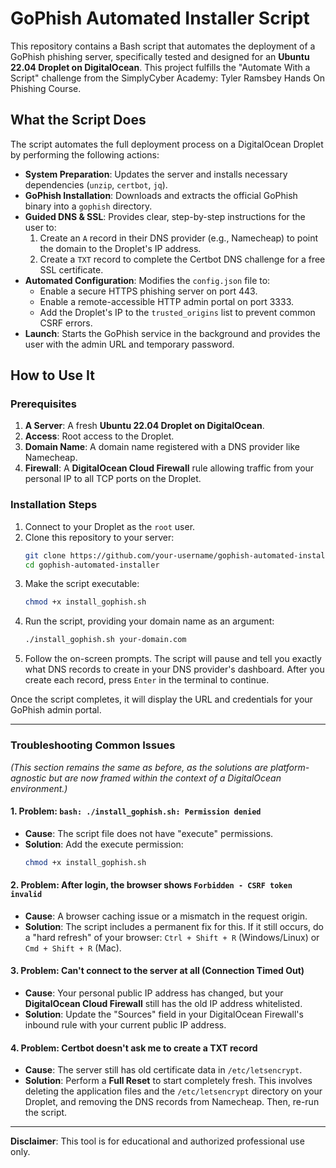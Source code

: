 # GoPhish Automated Installer Script

This repository contains a Bash script that automates the deployment of a GoPhish phishing server, specifically tested and designed for an **Ubuntu 22.04 Droplet on DigitalOcean**. This project fulfills the "Automate With a Script" challenge from the SimplyCyber Academy: Tyler Ramsbey Hands On Phishing Course.
## What the Script Does

The script automates the full deployment process on a DigitalOcean Droplet by performing the following actions:

-   **System Preparation**: Updates the server and installs necessary dependencies (`unzip`, `certbot`, `jq`).
-   **GoPhish Installation**: Downloads and extracts the official GoPhish binary into a `gophish` directory.
-   **Guided DNS & SSL**: Provides clear, step-by-step instructions for the user to:
    1.  Create an `A` record in their DNS provider (e.g., Namecheap) to point the domain to the Droplet's IP address.
    2.  Create a `TXT` record to complete the Certbot DNS challenge for a free SSL certificate.
-   **Automated Configuration**: Modifies the `config.json` file to:
    -   Enable a secure HTTPS phishing server on port 443.
    -   Enable a remote-accessible HTTP admin portal on port 3333.
    -   Add the Droplet's IP to the `trusted_origins` list to prevent common CSRF errors.
-   **Launch**: Starts the GoPhish service in the background and provides the user with the admin URL and temporary password.

## How to Use It

### Prerequisites
1.  **A Server**: A fresh **Ubuntu 22.04 Droplet on DigitalOcean**.
2.  **Access**: Root access to the Droplet.
3.  **Domain Name**: A domain name registered with a DNS provider like Namecheap.
4.  **Firewall**: A **DigitalOcean Cloud Firewall** rule allowing traffic from your personal IP to all TCP ports on the Droplet.

### Installation Steps
1.  Connect to your Droplet as the `root` user.
2.  Clone this repository to your server:
    ```bash
    git clone https://github.com/your-username/gophish-automated-installer.git
    cd gophish-automated-installer
    ```
3.  Make the script executable:
    ```bash
    chmod +x install_gophish.sh
    ```
4.  Run the script, providing your domain name as an argument:
    ```bash
    ./install_gophish.sh your-domain.com
    ```
5.  Follow the on-screen prompts. The script will pause and tell you exactly what DNS records to create in your DNS provider's dashboard. After you create each record, press `Enter` in the terminal to continue.

Once the script completes, it will display the URL and credentials for your GoPhish admin portal.

---

### Troubleshooting Common Issues
*(This section remains the same as before, as the solutions are platform-agnostic but are now framed within the context of a DigitalOcean environment.)*

#### 1. Problem: `bash: ./install_gophish.sh: Permission denied`

-   **Cause**: The script file does not have "execute" permissions.
-   **Solution**: Add the execute permission:
    ```bash
    chmod +x install_gophish.sh
    ```

#### 2. Problem: After login, the browser shows `Forbidden - CSRF token invalid`

-   **Cause**: A browser caching issue or a mismatch in the request origin.
-   **Solution**: The script includes a permanent fix for this. If it still occurs, do a "hard refresh" of your browser: `Ctrl + Shift + R` (Windows/Linux) or `Cmd + Shift + R` (Mac).

#### 3. Problem: Can't connect to the server at all (Connection Timed Out)

-   **Cause**: Your personal public IP address has changed, but your **DigitalOcean Cloud Firewall** still has the old IP address whitelisted.
-   **Solution**: Update the "Sources" field in your DigitalOcean Firewall's inbound rule with your current public IP address.

#### 4. Problem: Certbot doesn't ask me to create a TXT record

-   **Cause**: The server still has old certificate data in `/etc/letsencrypt`.
-   **Solution**: Perform a **Full Reset** to start completely fresh. This involves deleting the application files and the `/etc/letsencrypt` directory on your Droplet, and removing the DNS records from Namecheap. Then, re-run the script.

---
**Disclaimer**: This tool is for educational and authorized professional use only.
